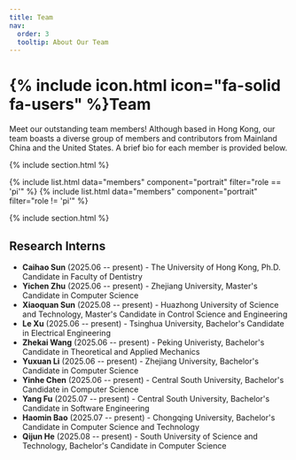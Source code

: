 ```yaml
---
title: Team
nav:
  order: 3
  tooltip: About Our Team
---
```


# {% include icon.html icon="fa-solid fa-users" %}Team

Meet our outstanding team members! Although based in Hong Kong, our team boasts a diverse group of members and contributors from Mainland China and the United States. A brief bio for each member is provided below.

<!-- Our lab is made up of a talented mix of graduate students, postdoctoral researchers, programmers, and staff, and their backgrounds range from pure computer science to experimental biology. If you’re interested in joining this diverse and dynamic team, please reach out! -->

{% include section.html %}

{% include list.html data="members" component="portrait" filter="role == 'pi'" %}
{% include list.html data="members" component="portrait" filter="role != 'pi'" %}

{% include section.html %}

## Research Interns

- **Caihao Sun** (2025.06 -- present) - The University of Hong Kong, Ph.D. Candidate in Faculty of Dentistry
- **Yichen Zhu** (2025.06 -- present) - Zhejiang University, Master's Candidate in Computer Science
- **Xiaoquan Sun** (2025.08 -- present) - Huazhong University of Science and Technology, Master's Candidate in Control Science and Engineering
- **Le Xu** (2025.06 -- present) - Tsinghua University, Bachelor's Candidate in Electrical Engineering 
- **Zhekai Wang** (2025.06 -- present) - Peking Univeristy, Bachelor's Candidate in Theoretical and Applied Mechanics
- **Yuxuan Li** (2025.06 -- present) - Zhejiang University, Bachelor's Candidate in Computer Science
- **Yinhe Chen** (2025.06 -- present) - Central South University, Bachelor's Candidate in Computer Science
- **Yang Fu** (2025.07 -- present) - Central South University, Bachelor's Candidate in Software Engineering
- **Haomin Bao** (2025.07 -- present) - Chongqing University, Bachelor's Candidate in Computer Science and Technology
- **Qijun He** (2025.08 -- present) - South University of Science and Technology, Bachelor's Candidate in Computer Science